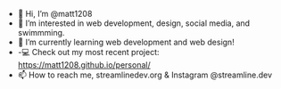 - 👋 Hi, I’m @matt1208
- 👀 I’m interested in web development, design, social media, and swimmming. 
- 🌱 I’m currently learning web development and web design!
- -💻 Check out my most recent project: https://matt1208.github.io/personal/
- 📫 How to reach me, streamlinedev.org & Instagram @streamline.dev

<!---
matt1208/matt1208 is a ✨ special ✨ repository because its `README.md` (this file) appears on your GitHub profile.
You can click the Preview link to take a look at your changes.
--->
